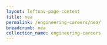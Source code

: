 ```yaml
---
layout: leftnav-page-content
title: nea
permalink: /engineering-careers/nea/
breadcrumb: nea
collection_name: engineering-careers
---
```


